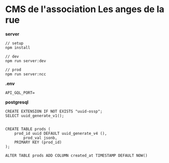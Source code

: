 # CMS de l'association Les anges de la rue

**server**

```
// setup
npm install

// dev
npm run server:dev

// prod
npm run server:ncc
```

**.env**

```
API_GQL_PORT=
```

**postgresql**

```
CREATE EXTENSION IF NOT EXISTS "uuid-ossp";
SELECT uuid_generate_v1();


CREATE TABLE prods (
    prod_id uuid DEFAULT uuid_generate_v4 (),
		prod_val jsonb,
    PRIMARY KEY (prod_id)
);

ALTER TABLE prods ADD COLUMN created_at TIMESTAMP DEFAULT NOW()
```

